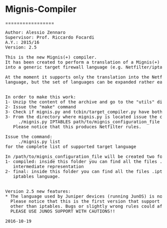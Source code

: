 # Mignis-Compiler
=================

<pre>
Author: Alessio Zennaro
Supervisor: Prof. Riccardo Focardi
A.Y.: 2015/16
Version: 2.5

This is the new Mignis(+) compiler.
It has been created to perform a translation of a Mignis(+) configuration file
into a generic target firewall language (e.g. Netfilter/iptables, Juniper).

At the moment it supports only the translation into the Netfilter/iptables 
language, but the set of languages can be expanded rather easily.


In order to make this work:
1- Unzip the content of the archive and go to the "utils" directory
2- Issue the "make" command
3- Check if mignis.py and tcbin/target_compiler.py have both +x permissions
3- From the directory where mignis.py is located issue the command:
     ./mignis.py IPTABLES path/to/mignis_configuration_file
   Please notice that this produces Netfilter rules.

Issue the command:
     ./mignis.py list
for the complete list of supported target language

In /path/to/mignis_configuration_file will be created two folders:
1- compiled: inside this folder you can find all the files .config written in
   intermediate representation
2- final: inside this folder you can find all the files .iptables written in
   iptables language.


Version 2.5 new features:
* The language used by Juniper devices (running JunOS) is now supported in beta.
  Please notice that this is the first version that support a target language
  other than iptables. Bugs or slightly wrong rules could affect this version.
  PLEASE USE JUNOS SUPPORT WITH CAUTIONS!!

2016-10-19

</pre>
